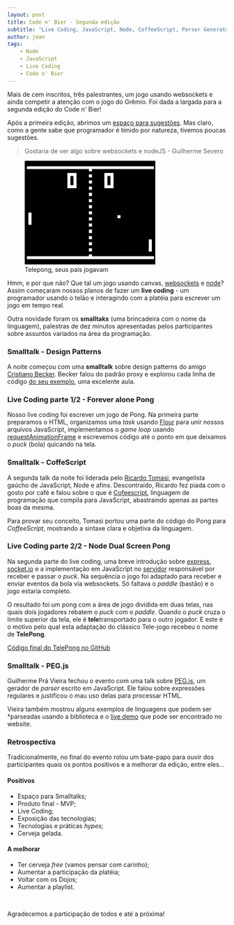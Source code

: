 ```yaml
---
layout: post
title: Code n' Bier - Segunda edição
subtitle: "Live Coding, JavaScript, Node, CoffeeScript, Parser Generator e Design Patterns"
author: jean
tags:
    - Node
    - JavaScript
    - Live Coding
    - Code n' Bier
---
```


Mais de cem inscritos, três palestrantes, um jogo usando websockets e ainda competir a atenção com o jogo do Grêmio. Foi dada a largada para a segunda edição do Code n' Bier!

Após a primeira edição, abrimos um [espaço para sugestões](http://bit.ly/RgriR3). Mas claro, como a gente sabe que programador é tímido por natureza, tivemos poucas sugestões.

> Gostaria de ver algo sobre websockets e nodeJS - Guilherme Severo

<figure>
  <img src="/code/codenbier/pong.png" alt="Telepong, seus pais jogavam">
  <figcaption>Telepong, seus pais jogavam</figcaption>
</figure>

Hmm, e por que não? Que tal um jogo usando canvas, [websockets](http://socket.io) e [node](http://nodejs.org)? Assim começaram nossos planos de fazer um **live coding** - um programador usando o telão e interagindo com a platéia para escrever um jogo em tempo real.

Outra novidade foram os **smalltaks** (uma brincadeira com o nome da linguagem), palestras de dez minutos apresentadas pelos participantes sobre assuntos variados na área da programação.

### Smalltalk - Design Patterns

A noite começou com uma **smalltalk** sobre design patterns do amigo [Cristiano Becker](http://cristianobecker.com). Becker falou do padrão proxy e explorou cada linha de código [do seu exemplo](http://cristianobecker.com/codenbier), uma excelente aula.

### Live Coding parte 1/2 - Forever alone Pong

Nosso live coding foi escrever um jogo de Pong. Na primeira parte preparamos o HTML, organizamos uma *task* usando [Flour](https://github.com/ricardobeat/cake-flour) para unir nossos arquivos JavaScript, implementamos o *game loop* usando [requestAnimationFrame](https://github.com/jcemer/telepong/blob/codenbier/lib/utils.js#L3) e escrevemos código até o ponto em que deixamos o *puck* (bola) quicando na tela.

### Smalltalk - CoffeScript

A segunda talk da noite foi liderada pelo [Ricardo Tomasi](http://ricardo.cc/), evangelista gaúcho de JavaScript, Node e afins. Descontraído, Ricardo fez piada com o gosto por café e falou sobre o que é [Cofeescript](http://coffeescript.org), linguagem de programação que compila para JavaScript, abastraindo apenas as partes boas da mesma.

Para provar seu conceito, Tomasi portou uma parte do código do Pong para *CoffeeScript*, mostrando a sintaxe clara e objetiva da linguagem.

### Live Coding parte 2/2 - Node Dual Screen Pong

Na segunda parte do live coding, uma breve introdução sobre [express](http://expressjs.com/), [socket.io](http://socket.io) e a implementação em JavaScript no [servidor](https://github.com/jcemer/telepong/blob/codenbier/server.js) responsável por receber e passar o *puck*. Na sequência o jogo foi adaptado para receber e enviar eventos da bola via websockets. Só faltava o *paddle* (bastão) e o jogo estaria completo.

O resultado foi um pong com a área de jogo dividida em duas telas, nas quais dois jogadores rebatem o *puck* com o *paddle*. Quando o *puck* cruza o limite superior da tela, ele é **tele**transportado para o outro jogador. E este é o motivo pelo qual esta adaptação do clássico Tele-jogo recebeu o nome de **TelePong**.

<a href="https://github.com/jcemer/telepong/tree/codenbier" class="btn">Código final do TelePong no GitHub</a>

### Smalltalk - PEG.js

Guilherme Prá Vieira fechou o evento com uma talk sobre [PEG.js](http://pegjs.majda.cz), um gerador de *parser* escrito em JavaScript. Ele falou sobre expressões regulares e justificou o mau uso delas para processar HTML.

Vieira também mostrou alguns exemplos de linguagens que podem ser *parseadas usando a biblioteca e o [live demo](http://pegjs.majda.cz/online) que pode ser encontrado no website.

### Retrospectiva

Tradicionalmente, no final do evento rolou um bate-papo para ouvir dos participantes quais os pontos positivos e a melhorar da edição, entre eles...

#### Positivos

* Espaço para Smalltalks;
* Produto final - MVP;
* Live Coding;
* Exposição das tecnologias;
* Tecnologias e práticas *hypes*;
* Cerveja gelada.

#### A melhorar

* Ter cerveja *free* (vamos pensar com carinho);
* Aumentar a participação da platéia;
* Voltar com os Dojos;
* Aumentar a playlist.

<br>

Agradecemos a participação de todos e até a próxima!